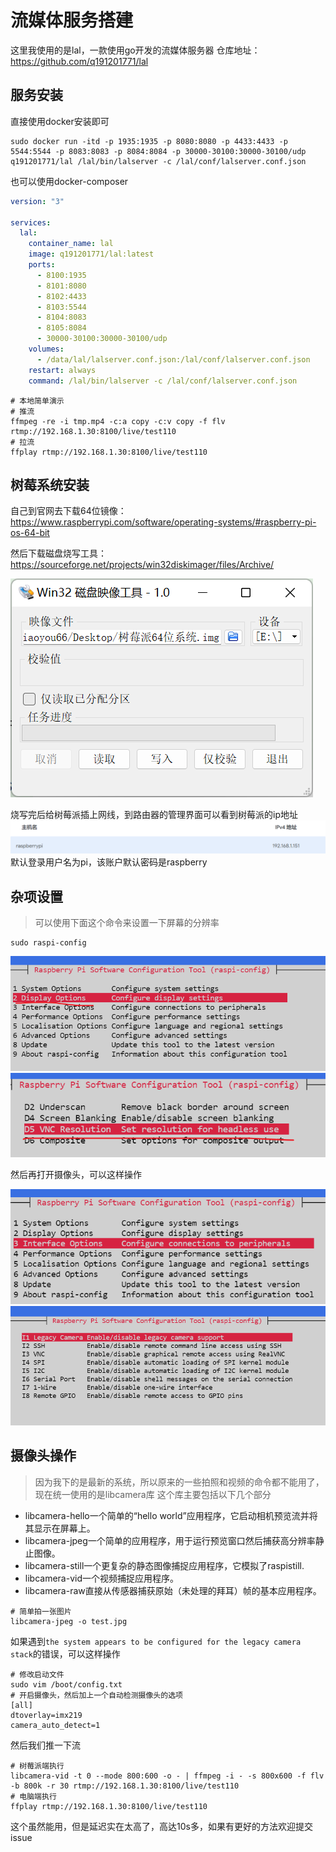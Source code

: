 # 流媒体服务搭建

这里我使用的是lal，一款使用go开发的流媒体服务器
仓库地址：https://github.com/q191201771/lal
## 服务安装

直接使用docker安装即可
```shell
sudo docker run -itd -p 1935:1935 -p 8080:8080 -p 4433:4433 -p 5544:5544 -p 8083:8083 -p 8084:8084 -p 30000-30100:30000-30100/udp q191201771/lal /lal/bin/lalserver -c /lal/conf/lalserver.conf.json
```
也可以使用docker-composer
```yaml
version: "3"

services:
  lal:
    container_name: lal
    image: q191201771/lal:latest
    ports:
      - 8100:1935
      - 8101:8080
      - 8102:4433
      - 8103:5544
      - 8104:8083
      - 8105:8084
      - 30000-30100:30000-30100/udp
    volumes:
      - /data/lal/lalserver.conf.json:/lal/conf/lalserver.conf.json
    restart: always
    command: /lal/bin/lalserver -c /lal/conf/lalserver.conf.json
```

```shell
# 本地简单演示
# 推流
ffmpeg -re -i tmp.mp4 -c:a copy -c:v copy -f flv rtmp://192.168.1.30:8100/live/test110
# 拉流
ffplay rtmp://192.168.1.30:8100/live/test110
```

## 树莓系统安装
自己到官网去下载64位镜像：https://www.raspberrypi.com/software/operating-systems/#raspberry-pi-os-64-bit

然后下载磁盘烧写工具：https://sourceforge.net/projects/win32diskimager/files/Archive/

![](./images/394d805f.png)

烧写完后给树莓派插上网线，到路由器的管理界面可以看到树莓派的ip地址
![](images/5cdfa5c2.png)
默认登录用户名为pi，该账户默认密码是raspberry

## 杂项设置
> 可以使用下面这个命令来设置一下屏幕的分辨率
```shell
sudo raspi-config
```
![](images/aacda63d.png)
![](images/8763c14d.png)

然后再打开摄像头，可以这样操作

![](images/4743a3be.png)
![](images/2d13911c.png)

## 摄像头操作
> 因为我下的是最新的系统，所以原来的一些拍照和视频的命令都不能用了，现在统一使用的是libcamera库
这个库主要包括以下几个部分
- libcamera-hello一个简单的“hello world”应用程序，它启动相机预览流并将其显示在屏幕上。
- libcamera-jpeg一个简单的应用程序，用于运行预览窗口然后捕获高分辨率静止图像。
- libcamera-still一个更复杂的静态图像捕捉应用程序，它模拟了raspistill.
- libcamera-vid一个视频捕捉应用程序。
- libcamera-raw直接从传感器捕获原始（未处理的拜耳）帧的基本应用程序。

```shell
# 简单拍一张图片
libcamera-jpeg -o test.jpg
```
如果遇到`the system appears to be configured for the legacy camera stack`的错误，可以这样操作
```shell
# 修改启动文件
sudo vim /boot/config.txt
# 开启摄像头，然后加上一个自动检测摄像头的选项
[all]
dtoverlay=imx219
camera_auto_detect=1

```

然后我们推一下流
```shell
# 树莓派端执行
libcamera-vid -t 0 --mode 800:600 -o - | ffmpeg -i - -s 800x600 -f flv -b 800k -r 30 rtmp://192.168.1.30:8100/live/test110
# 电脑端执行
ffplay rtmp://192.168.1.30:8100/live/test110
```
这个虽然能用，但是延迟实在太高了，高达10s多，如果有更好的方法欢迎提交issue



